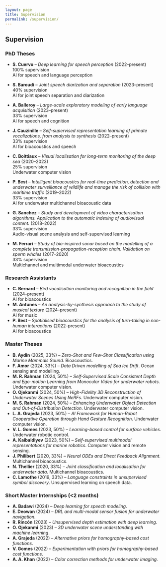 ```yaml
---
layout: page
title: Supervision
permalink: /supervision/
---
```


## Supervision

### PhD Theses

- **S. Cuervo** – *Deep learning for speech perception* (2022–present)  
  100% supervision  
  AI for speech and language perception

- **S. Baroudi** – *Joint speech diarization and separation* (2023–present)  
  40% supervision  
  AI for joint speech separation and diarization

- **A. Balleroy** – *Large-scale exploratory modeling of early language acquisition* (2023–present)  
  33% supervision  
  AI for speech and cognition

- **J. Cauzinille** – *Self-supervised representation learning of primate vocalizations, from analysis to synthesis* (2022–present)  
  33% supervision  
  AI for bioacoustics and speech

- **C. Boittiaux** – *Visual localisation for long-term monitoring of the deep sea* (2020–2023)  
  25% supervision  
  Underwater computer vision

- **P. Best** – *Intelligent bioacoustics for real-time prediction, detection and underwater surveillance of wildlife and manage the risk of collision with maritime traffic* (2019–2022)  
  33% supervision  
  AI for underwater multichannel bioacoustic data

- **G. Sanchez** – *Study and development of video characterisation algorithms. Application to the automatic indexing of audiovisual content.* (2018–2022)  
  33% supervision  
  Audio-visual scene analysis and self-supervised learning

- **M. Ferrari** – *Study of bio-inspired sonar based on the modelling of a complete transmission-propagation-reception chain. Validation on sperm whales* (2017–2020)  
  33% supervision  
  Multichannel and multimodal underwater bioacoustics

### Research Assistants
- **C. Bernard** – *Bird vocalisation monitoring and recognition in the field* (2024–present)  
  AI for bioacoustics
- **M. Antunes** – *An analysis-by-synthesis approach to the study of musical texture* (2024–present)  
  AI for music
- **P. Best** – *Spatialised bioacoustics for the analysis of turn-taking in non-human interactions* (2022–present)  
  AI for bioacoustics


### Master Theses
- **B. Aydin** (2025, 33%) – *Zero-Shot and Few-Shot Classification using Marine Mammals Sound*. Bioacoustics.
- **F. Amor** (2024, 33%) – *Data Driven modelling of Sea Ice Drift*. Ocean sensing and modelling.
- **M. R. Rahman** (2024, 50%) – *Self-Supervised Scale Consistent Depth and Ego-motion Learning from Monocular Video for underwater robots*. Underwater computer vision.
- **O. Ojekanmi** (2024, 50%) – *High-Fidelity 3D Reconstruction of Underwater Scenes Using NeRFs*. Underwater computer vision.
- **M. S. Rahman** (2024, 50%) – *Enhancing Underwater Object Detection and Out-of-Distribution Detection*. Underwater computer vision.
- **L. A. Grajeda** (2023, 50%) – *AI Framework for Human-Robot Cooperative Operation through Hand Gesture Recognition*. Underwater computer vision.
- **V. L. Gomes** (2023, 50%) – *Learning-based control for surface vehicles*. Underwater robotic control.
- **A. Kaibaldiyev** (2023, 50%) – *Self-supervised multimodal representations for marine robotics*. Computer vision and remote sensing.
- **J. Philibert** (2020, 33%) – *Neural ODEs and Direct Feedback Alignment*. Multichannel bioacoustics.
- **N. Thellier** (2020, 33%) – *Joint classification and localisation for underwater data*. Multichannel bioacoustics.
- **C. Lamothe** (2019, 33%) – *Language constraints in unsupervised symbol discovery*. Unsupervised learning on speech data.

### Short Master Internships (<2 months)
- **A. Badawi** (2024) – *Deep learning for speech modeling*.
- **E. Deowan** (2024) – *DRL and multi-modal sensor fusion for underwater navigation*.
- **R. Rincón** (2023) – *Unsupervised depth estimation with deep learning*.
- **O. Ojekanmi** (2023) – *3D underwater scene understanding with machine learning*.
- **A. Grajeda** (2022) – *Alternative priors for homography-based cost functions*.
- **V. Gomes** (2022) – *Experimentation with priors for homography-based cost functions*.
- **A. A. Khan** (2022) – *Color correction methods for underwater imaging*.
